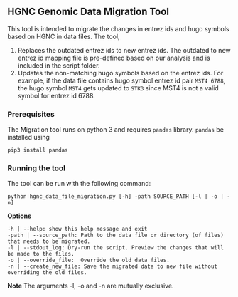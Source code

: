 ## HGNC Genomic Data Migration Tool

This tool is intended to migrate the changes in entrez ids and hugo symbols based on HGNC in data files. The tool,
1. Replaces the outdated entrez ids to new entrez ids. The outdated to new entrez id mapping file is pre-defined based on our analysis and is  included in the script folder.
2. Updates the non-matching hugo symbols based on the entrez ids. 
For example, if the data file contains hugo symbol entrez id pair `MST4	6788`, the hugo symbol `MST4` gets updated to `STK3` since MST4 is not a valid symbol for entrez id 6788.

### Prerequisites
The Migration tool runs on python 3 and requires `pandas` library. `pandas` be installed using
```
pip3 install pandas
 ```

### Running the tool

The tool can be run with the following command:
```
python hgnc_data_file_migration.py [-h] -path SOURCE_PATH [-l | -o | -n]
````


**Options**
```
-h | --help: show this help message and exit
-path | --source_path: Path to the data file or directory (of files) that needs to be migrated.
-l | --stdout_log: Dry-run the script. Preview the changes that will be made to the files.
-o | --override_file:  Override the old data files.
-n | --create_new_file: Save the migrated data to new file without overriding the old files.
```

**Note**
The arguments -l, -o and -n are mutually exclusive.